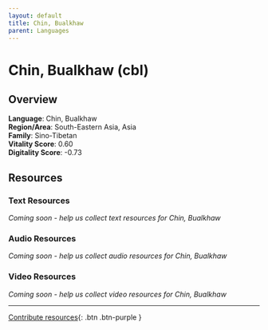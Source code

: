```yaml
---
layout: default
title: Chin, Bualkhaw
parent: Languages
---
```


# Chin, Bualkhaw (cbl)

## Overview

**Language**: Chin, Bualkhaw  
**Region/Area**: South-Eastern Asia, Asia  
**Family**: Sino-Tibetan  
**Vitality Score**: 0.60  
**Digitality Score**: -0.73  

## Resources

### Text Resources
*Coming soon - help us collect text resources for Chin, Bualkhaw*

### Audio Resources
*Coming soon - help us collect audio resources for Chin, Bualkhaw*

### Video Resources
*Coming soon - help us collect video resources for Chin, Bualkhaw*

---

[Contribute resources](https://fairtrain.github.io/){: .btn .btn-purple }
